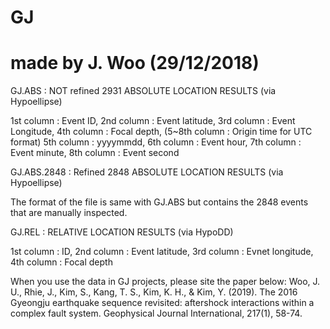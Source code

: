 # GJ
# made by J. Woo (29/12/2018)

GJ.ABS : NOT refined 2931 ABSOLUTE LOCATION RESULTS (via Hypoellipse)

1st column : Event ID,
2nd column : Event latitude,
3rd column : Event Longitude,
4th column : Focal depth,
(5~8th column : Origin time for UTC format)
5th column : yyyymmdd,
6th column : Event hour,
7th column : Event minute,
8th column : Event second

GJ.ABS.2848 : Refined 2848 ABSOLUTE LOCATION RESULTS (via Hypoellipse)

The format of the file is same with GJ.ABS but contains the 2848 events that are manually inspected.

GJ.REL : RELATIVE LOCATION RESULTS (via HypoDD)

1st column : ID,
2nd column : Event latitude,
3rd column : Evnet longitude,
4th column : Focal depth

When you use the data in GJ projects, please site the paper below:
Woo, J. U., Rhie, J., Kim, S., Kang, T. S., Kim, K. H., & Kim, Y. (2019). The 2016 Gyeongju earthquake sequence revisited: aftershock interactions within a complex fault system. Geophysical Journal International, 217(1), 58-74.
